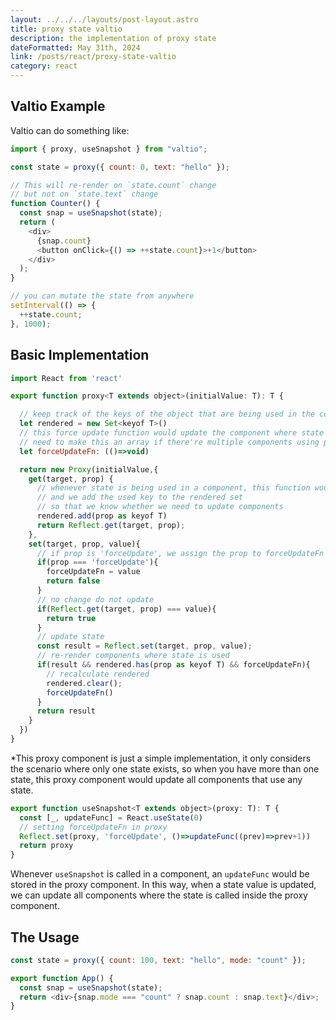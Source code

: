 ```yaml
---
layout: ../../../layouts/post-layout.astro
title: proxy state valtio
description: the implementation of proxy state
dateFormatted: May 31th, 2024
link: /posts/react/proxy-state-valtio
category: react
---
```


## Valtio Example

Valtio can do something like:

```javascript
import { proxy, useSnapshot } from "valtio";

const state = proxy({ count: 0, text: "hello" });

// This will re-render on `state.count` change
// but not on `state.text` change
function Counter() {
  const snap = useSnapshot(state);
  return (
    <div>
      {snap.count}
      <button onClick={() => ++state.count}>+1</button>
    </div>
  );
}

// you can mutate the state from anywhere
setInterval(() => {
  ++state.count;
}, 1000);
```

## Basic Implementation

```javascript
import React from 'react'

export function proxy<T extends object>(initialValue: T): T {

  // keep track of the keys of the object that are being used in the component
  let rendered = new Set<keyof T>()
  // this force update function would update the component where state is used
  // need to make this an array if there're multiple components using proxy state
  let forceUpdateFn: (()=>void)

  return new Proxy(initialValue,{
    get(target, prop) {
      // whenever state is being used in a component, this function would be called
      // and we add the used key to the rendered set
      // so that we know whether we need to update components
      rendered.add(prop as keyof T)
      return Reflect.get(target, prop);
    },
    set(target, prop, value){
      // if prop is 'forceUpdate', we assign the prop to forceUpdateFn
      if(prop === 'forceUpdate'){
        forceUpdateFn = value
        return false
      }
      // no change do not update
      if(Reflect.get(target, prop) === value){
        return true
      }
      // update state
      const result = Reflect.set(target, prop, value);
      // re-render components where state is used
      if(result && rendered.has(prop as keyof T) && forceUpdateFn){
        // recalculate rendered
        rendered.clear();
        forceUpdateFn()
      }
      return result
    }
  })
}
```

\*This proxy component is just a simple implementation, it only considers the scenario where only one state exists, so when you have more than one state, this proxy component would update all components that use any state.

```javascript
export function useSnapshot<T extends object>(proxy: T): T {
  const [_, updateFunc] = React.useState(0)
  // setting forceUpdateFn in proxy
  Reflect.set(proxy, 'forceUpdate', ()=>updateFunc((prev)=>prev+1))
  return proxy
}
```

Whenever `useSnapshot` is called in a component, an `updateFunc` would be stored in the proxy component. In this way, when a state value is updated, we can update all components where the state is called inside the proxy component.

## The Usage

```javascript
const state = proxy({ count: 100, text: "hello", mode: "count" });

export function App() {
  const snap = useSnapshot(state);
  return <div>{snap.mode === "count" ? snap.count : snap.text}</div>;
}
```
